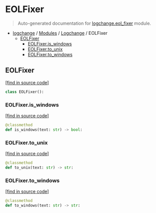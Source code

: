 # EOLFixer

> Auto-generated documentation for [logchange.eol_fixer](https://github.com/vemel/logchange/blob/main/logchange/eol_fixer.py) module.

- [logchange](../README.md#logchange---changelog-manager) / [Modules](../MODULES.md#logchange-modules) / [Logchange](index.md#logchange) / EOLFixer
    - [EOLFixer](#eolfixer)
        - [EOLFixer.is_windows](#eolfixeris_windows)
        - [EOLFixer.to_unix](#eolfixerto_unix)
        - [EOLFixer.to_windows](#eolfixerto_windows)

## EOLFixer

[[find in source code]](https://github.com/vemel/logchange/blob/main/logchange/eol_fixer.py#L1)

```python
class EOLFixer():
```

### EOLFixer.is_windows

[[find in source code]](https://github.com/vemel/logchange/blob/main/logchange/eol_fixer.py#L5)

```python
@classmethod
def is_windows(text: str) -> bool:
```

### EOLFixer.to_unix

[[find in source code]](https://github.com/vemel/logchange/blob/main/logchange/eol_fixer.py#L9)

```python
@classmethod
def to_unix(text: str) -> str:
```

### EOLFixer.to_windows

[[find in source code]](https://github.com/vemel/logchange/blob/main/logchange/eol_fixer.py#L16)

```python
@classmethod
def to_windows(text: str) -> str:
```
